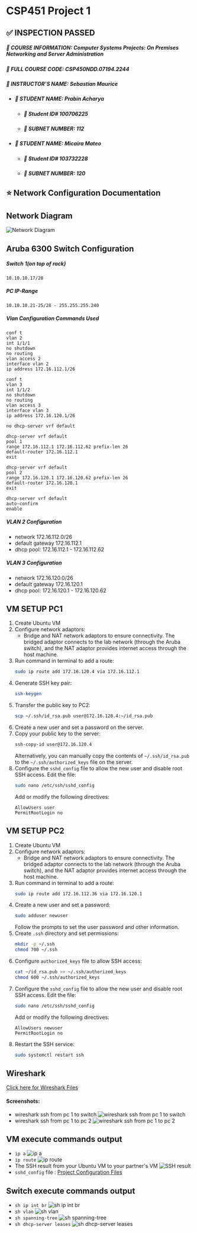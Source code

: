 # CSP451 Project 1
## :white_check_mark: INSPECTION PASSED
##### :blue_book: **COURSE INFORMATION:** Computer Systems Projects: On Premises Networking and Server Administration
##### :page_with_curl: **FULL COURSE CODE:** CSP450NDD.07194.2244 
##### :book: **INSTRUCTOR’S NAME:** Sebastian Maurice
- ##### :raising_hand: **STUDENT NAME:** Prabin Acharya
  - ##### :name_badge: Student ID# 100706225
  - ##### :pushpin: **SUBNET NUMBER:** 112
- ##### :raising_hand: **STUDENT NAME:** Micaira Mateo
  - ##### :name_badge: Student ID# 103732228
  - ##### :pushpin: **SUBNET NUMBER:** 120


## :star: Network Configuration Documentation
## Network Diagram
![Network Diagram](https://github.com/103732228-myseneca/CSP450-Project/blob/main/Project1/images/Network%20Configuration.png)

## Aruba 6300 Switch Configuration
##### Switch 1(on top of rack)
```
10.10.10.17/28
```
##### PC IP-Range
```
10.10.10.21-25/28 - 255.255.255.240
```
##### Vlan Configuration Commands Used
```
conf t
vlan 2
int 1/1/1
no shutdown
no routing
vlan access 2
interface vlan 2
ip address 172.16.112.1/26

conf t
vlan 3 
int 1/1/2
no shutdown
no routing
vlan access 3
interface vlan 3
ip address 172.16.120.1/26

no dhcp-server vrf default

dhcp-server vrf default
pool 1
range 172.16.112.1 172.16.112.62 prefix-len 26
default-router 172.16.112.1
exit

dhcp-server vrf default
pool 2
range 172.16.120.1 172.16.120.62 prefix-len 26
default-router 172.16.120.1
exit

dhcp-server vrf default
auto-confirm
enable
```
##### VLAN 2 Configuration
- network 172.16.112.0/26
- default gateway 172.16.112.1
- dhcp pool: 172.16.112.1 - 172.16.112.62
##### VLAN 3 Configuration
- network 172.16.120.0/26
- default gateway 172.16.120.1
- dhcp pool: 172.16.120.1 - 172.16.120.62

## VM SETUP PC1

1. Create Ubuntu VM
2. Configure network adaptors:
   - Bridge and NAT network adaptors to ensure connectivity. The bridged adaptor connects to the lab network (through the Aruba switch), and the NAT adaptor provides internet access through the host machine.
3. Run command in terminal to add a route:
    ```bash
    sudo ip route add 172.16.120.4 via 172.16.112.1
    ```
4. Generate SSH key pair:
    ```bash
    ssh-keygen
    ```
5. Transfer the public key to PC2:
    ```bash
    scp ~/.ssh/id_rsa.pub user@172.16.120.4:~/id_rsa.pub
    ```
6. Create a new user and set a password on the server.
7. Copy your public key to the server:
    ```bash
    ssh-copy-id user@172.16.120.4
    ```
    Alternatively, you can manually copy the contents of `~/.ssh/id_rsa.pub` to the `~/.ssh/authorized_keys` file on the server.
8. Configure the `sshd_config` file to allow the new user and disable root SSH access. Edit the file:
    ```bash
    sudo nano /etc/ssh/sshd_config
    ```
    Add or modify the following directives:
    ```plaintext
    AllowUsers user
    PermitRootLogin no
    ```

## VM SETUP PC2

1. Create Ubuntu VM
2. Configure network adaptors:
   - Bridge and NAT network adaptors to ensure connectivity. The bridged adaptor connects to the lab network (through the Aruba switch), and the NAT adaptor provides internet access through the host machine.
3. Run command in terminal to add a route:
    ```bash
    sudo ip route add 172.16.112.36 via 172.16.120.1
    ```
4. Create a new user and set a password:
    ```bash
    sudo adduser newuser
    ```
    Follow the prompts to set the user password and other information.
5. Create `.ssh` directory and set permissions:
    ```bash
    mkdir -p ~/.ssh
    chmod 700 ~/.ssh
    ```
6. Configure `authorized_keys` file to allow SSH access:
    ```bash
    cat ~/id_rsa.pub >> ~/.ssh/authorized_keys
    chmod 600 ~/.ssh/authorized_keys
    ```
7. Configure the `sshd_config` file to allow the new user and disable root SSH access. Edit the file:
    ```bash
    sudo nano /etc/ssh/sshd_config
    ```
    Add or modify the following directives:
    ```plaintext
    AllowUsers newuser
    PermitRootLogin no
    ```
8. Restart the SSH service:
    ```bash
    sudo systemctl restart ssh
    ```

## Wireshark
[Click here for Wireshark Files](https://github.com/103732228-myseneca/CSP450-Project/tree/main/Project1/wireshark)
#### Screenshots:
- wireshark ssh from pc 1 to switch
![wireshark ssh from pc 1 to switch](https://github.com/103732228-myseneca/CSP450-Project/blob/main/Project1/images/wireshark%20ssh%20from%20pc%201%20to%20switch.png)
- wireshark ssh from pc 1 to pc 2
![wireshark ssh from pc 1 to pc 2](https://github.com/103732228-myseneca/CSP450-Project/blob/main/Project1/images/wireshark%20ssh%20from%20pc%201%20to%20pc%202.png)

## VM execute commands output
- `ip a`
![ip a](https://github.com/103732228-myseneca/CSP450-Project/blob/main/Project1/images/ip%20a.png)
- `ip route`
![ip route](https://github.com/103732228-myseneca/CSP450-Project/blob/main/Project1/images/ip%20route.png)
- The SSH result from your Ubuntu VM to your partner's VM
![SSH result](https://github.com/103732228-myseneca/CSP450-Project/blob/main/Project1/images/ssh%20result.png)
- `sshd_config` file :
[Project Configuration Files](https://github.com/103732228-myseneca/CSP450-Project/tree/main/Project1/configs)

## Switch execute commands output
- `sh ip int br`
![sh ip int br](https://github.com/103732228-myseneca/CSP450-Project/blob/main/Project1/images/sh%20ip%20int%20br.png)
- `sh vlan`
![sh vlan](https://github.com/103732228-myseneca/CSP450-Project/blob/main/Project1/images/sh%20vlan.png)
- `sh spanning-tree`
![sh spanning-tree](https://github.com/103732228-myseneca/CSP450-Project/blob/main/Project1/images/sh%20spanning-tree.png)
- `sh dhcp-server leases`
![sh dhcp-server leases](https://github.com/103732228-myseneca/CSP450-Project/blob/main/Project1/images/sh%20dhcp-server%20leases.png)
